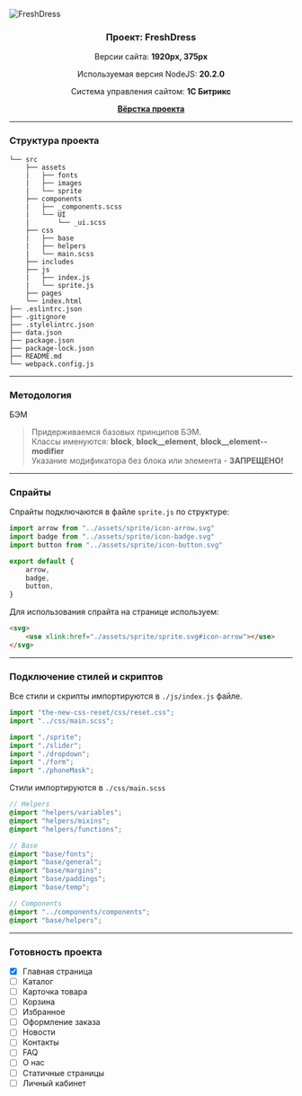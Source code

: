 <p>
<img src="https://i.yapx.ru/WkT9u.png" alt="FreshDress" />
</p>
<h3 align="center">Проект: FreshDress</h3>
<p  align="center">Версии сайта: <b>1920px, 375px</b></p>
<p  align="center">Используемая версия NodeJS: <b>20.2.0</b></p>
<p  align="center">Система управления сайтом: <b>1С Битрикс</b></p>
<p align="center"><a href="https://drenyash.github.io/freshdress/dist/"><b>Вёрстка проекта</b></a></p>
<hr>
<h3>Структура проекта</h3>

```
└── src
    ├── assets
    |   ├── fonts
    |   ├── images
    |   └── sprite
    ├── components
    |   ├── _components.scss
    |   └── UI
    |       └── _ui.scss
    ├── css
    |   ├── base
    |   ├── helpers
    |   └── main.scss
    ├── includes
    ├── js
    |   ├── index.js
    |   └── sprite.js
    ├── pages
    └── index.html
├── .eslintrc.json
├── .gitignore
├── .stylelintrc.json
├── data.json
├── package.json
├── package-lock.json
├── README.md
└── webpack.config.js
```
<hr>
<h3>Методология</h3>
<p>БЭМ</p>

> Придерживаемся базовых принципов БЭМ.<br>
> Классы именуются: **block**, **block__element**, **block__element--modifier**<br>
> Указание модификатора без блока или элемента - **ЗАПРЕЩЕНО!**

<hr>
<h3>Спрайты</h3>
<p>Спрайты подключаются в файле <code>sprite.js</code> по структуре:</p>

```javascript
import arrow from "../assets/sprite/icon-arrow.svg"
import badge from "../assets/sprite/icon-badge.svg"
import button from "../assets/sprite/icon-button.svg"

export default {
    arrow,
    badge,
    button,
}
```

<p>Для использования спрайта на странице используем:</p>

```html
<svg>
    <use xlink:href="./assets/sprite/sprite.svg#icon-arrow"></use>
</svg>
```
<hr>
<h3>Подключение стилей и скриптов</h3>
<p>Все стили и скрипты импортируются в <code>./js/index.js</code> файле.</p>

```javascript
import "the-new-css-reset/css/reset.css";
import "../css/main.scss";

import "./sprite";
import "./slider";
import "./dropdown";
import "./form";
import "./phoneMask";
```
<p>Стили импортируются в <code>./css/main.scss</code></p>

```scss
// Helpers
@import "helpers/variables";
@import "helpers/mixins";
@import "helpers/functions";

// Base
@import "base/fonts";
@import "base/general";
@import "base/margins";
@import "base/paddings";
@import "base/temp";

// Components
@import "../components/components";
@import "base/helpers";
```
<hr>
<h3>Готовность проекта</h3>

- [x] Главная страница
- [ ] Каталог
- [ ] Карточка товара
- [ ] Корзина
- [ ] Избранное
- [ ] Оформление заказа
- [ ] Новости
- [ ] Контакты
- [ ] FAQ
- [ ] О нас
- [ ] Статичные страницы
- [ ] Личный кабинет
